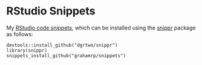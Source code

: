 # RStudio Snippets

My [RStudio code snippets](http://blog.rstudio.org/2015/04/13/rstudio-v0-99-preview-code-snippets/), which can be installed using the [snippr](https://github.com/dgrtwo/snippr) package as follows:

```
devtools::install_github("dgrtwo/snippr")
library(snippr)
snippets_install_github("grahamrp/snippets")
```
